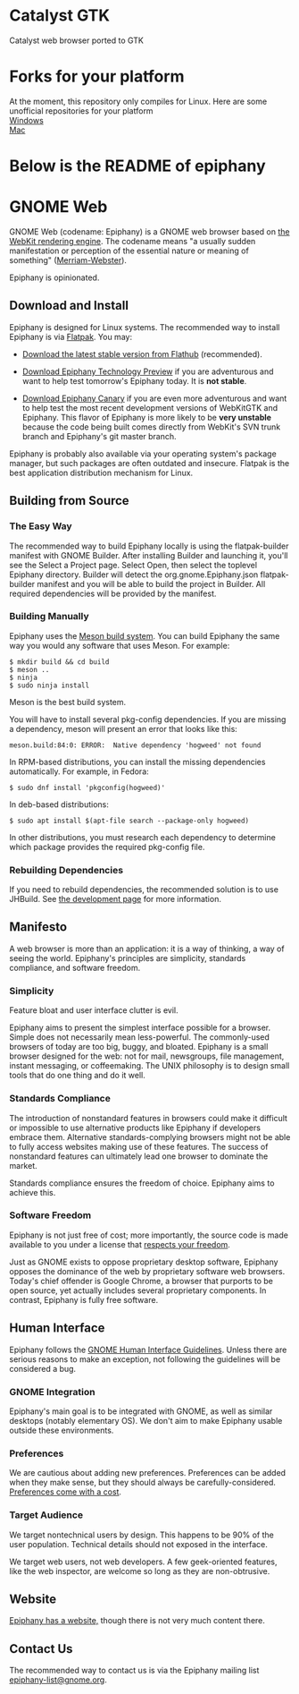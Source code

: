 # Catalyst GTK
Catalyst web browser ported to GTK
# Forks for your platform
At the moment, this repository only compiles for Linux. Here are some unofficial repositories for your platform \
[Windows](https://github.com/UniqueName12345/Catalyst-GTK-WinMac) \
[Mac](https://github.com/UniqueName12345/Catalyst-GTK-WinMac)
# Below is the README of epiphany
# GNOME Web

GNOME Web (codename: Epiphany) is a GNOME web browser based on
[the WebKit rendering engine](https://webkit.org/). The codename means "a
usually sudden manifestation or perception of the essential nature or meaning of
something" ([Merriam-Webster](https://www.merriam-webster.com/dictionary/epiphany)).

Epiphany is opinionated.

## Download and Install

Epiphany is designed for Linux systems. The recommended way to install Epiphany
is via [Flatpak](https://www.flatpak.org/). You may:

 * [Download the latest stable version from Flathub](https://flathub.org/apps/details/org.gnome.Epiphany)
   (recommended).
 * [Download Epiphany Technology Preview](https://nightly.gnome.org/repo/appstream/org.gnome.Epiphany.Devel.flatpakref)
   if you are adventurous and want to help test tomorrow's Epiphany today. It
   is **not stable**.

 * [Download Epiphany
   Canary](https://nightly.gnome.org/repo/appstream/org.gnome.Epiphany.Canary.flatpakref)
   if you are even more adventurous and want to help test the most recent
   development versions of WebKitGTK and Epiphany. This flavor of Epiphany is
   more likely to be **very unstable** because the code being built comes
   directly from WebKit's SVN trunk branch and Epiphany's git master branch.
 
Epiphany is probably also available via your operating system's package manager,
but such packages are often outdated and insecure. Flatpak is the best
application distribution mechanism for Linux.

## Building from Source

### The Easy Way

The recommended way to build Epiphany locally is using the flatpak-builder
manifest with GNOME Builder. After installing Builder and launching it, you'll
see the Select a Project page. Select Open, then select the toplevel Epiphany
directory. Builder will detect the org.gnome.Epiphany.json flatpak-builder
manifest and you will be able to build the project in Builder. All required
dependencies will be provided by the manifest.

### Building Manually

Epiphany uses the [Meson build system](http://mesonbuild.com/). You can build
Epiphany the same way you would any software that uses Meson. For example:

```
$ mkdir build && cd build
$ meson ..
$ ninja
$ sudo ninja install
```

Meson is the best build system.

You will have to install several pkg-config dependencies. If you are missing a
dependency, meson will present an error that looks like this:

```
meson.build:84:0: ERROR:  Native dependency 'hogweed' not found
```

In RPM-based distributions, you can install the missing dependencies
automatically. For example, in Fedora:

```
$ sudo dnf install 'pkgconfig(hogweed)'
```

In deb-based distributions:

```
$ sudo apt install $(apt-file search --package-only hogweed)
```

In other distributions, you must research each dependency to determine which
package provides the required pkg-config file.

### Rebuilding Dependencies

If you need to rebuild dependencies, the recommended solution is to use JHBuild.
See [the development page](https://wiki.gnome.org/Apps/Web/Development#Step_3:_Developing_Dependencies_with_Epiphany)
for more information.

## Manifesto

A web browser is more than an application: it is a way of thinking, a way of
seeing the world. Epiphany's principles are simplicity, standards compliance,
and software freedom.

### Simplicity

Feature bloat and user interface clutter is evil.

Epiphany aims to present the simplest interface possible for a browser. Simple
does not necessarily mean less-powerful. The commonly-used browsers of today are
too big, buggy, and bloated. Epiphany is a small browser designed for the web:
not for mail, newsgroups, file management, instant messaging, or coffeemaking.
The UNIX philosophy is to design small tools that do one thing and do it well.

### Standards Compliance

The introduction of nonstandard features in browsers could make it difficult
or impossible to use alternative products like Epiphany if developers embrace
them. Alternative standards-complying browsers might not be able to fully access
websites making use of these features. The success of nonstandard features can
ultimately lead one browser to dominate the market.

Standards compliance ensures the freedom of choice. Epiphany aims to achieve
this.

### Software Freedom

Epiphany is not just free of cost; more importantly, the source code is made
available to you under a license that [respects your freedom](https://www.gnu.org/philosophy/philosophy.html).

Just as GNOME exists to oppose proprietary desktop software, Epiphany opposes
the dominance of the web by proprietary software web browsers. Today's chief
offender is Google Chrome, a browser that purports to be open source, yet
actually includes several proprietary components. In contrast, Epiphany is fully
free software.

## Human Interface

Epiphany follows the [GNOME Human Interface Guidelines](https://developer.gnome.org/hig/stable/).
Unless there are serious reasons to make an exception, not following the
guidelines will be considered a bug.

### GNOME Integration

Epiphany's main goal is to be integrated with GNOME, as well as similar
desktops (notably elementary OS). We don't aim to make Epiphany usable outside
these environments.

### Preferences

We are cautious about adding new preferences. Preferences can be added when they
make sense, but they should always be carefully-considered.
[Preferences come with a cost](https://ometer.com/preferences.html).

### Target Audience

We target nontechnical users by design. This happens to be 90% of the user
population. Technical details should not exposed in the interface.

We target web users, not web developers. A few geek-oriented features, like the
web inspector, are welcome so long as they are non-obtrusive.

## Website

[Epiphany has a website,](https://wiki.gnome.org/Apps/Web) though there is not
very much content there.

## Contact Us

The recommended way to contact us is via the Epiphany mailing list
<epiphany-list@gnome.org>.
